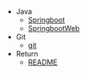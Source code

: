 <!-- docs/_sidebar.md -->

* Java
  * [Springboot](Java/SpringFramwork.md)
  * [SpringbootWeb](Java/SpringBootWeb.md)
* Git
  * [git](git/git.md)
* Return
  * [README](README.md)
